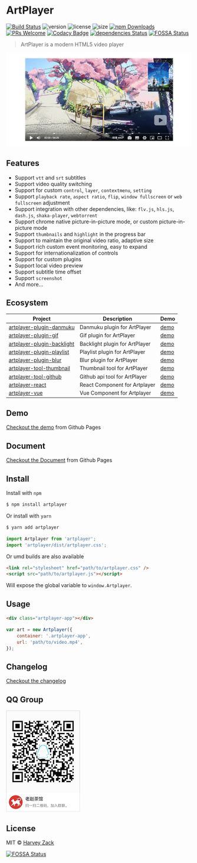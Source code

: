 # ArtPlayer

[![Build Status](https://www.travis-ci.org/zhw2590582/ArtPlayer.svg?branch=master)](https://www.travis-ci.org/zhw2590582/ArtPlayer)
![version](https://badgen.net/npm/v/artplayer)
![license](https://badgen.net/npm/license/artplayer)
![size](https://badgen.net/bundlephobia/minzip/artplayer)
[![npm Downloads](https://img.shields.io/npm/dt/artplayer.svg)](https://www.npmjs.com/package/artplayer)
[![PRs Welcome](https://img.shields.io/badge/PRs-welcome-brightgreen.svg)](http://makeapullrequest.com)
[![Codacy Badge](https://api.codacy.com/project/badge/Grade/354e9953b70a4791a5a46194d587c707)](https://www.codacy.com/app/zhw2590582/ArtPlayer?utm_source=github.com&amp;utm_medium=referral&amp;utm_content=zhw2590582/ArtPlayer&amp;utm_campaign=Badge_Grade)
[![dependencies Status](https://david-dm.org/zhw2590582/artplayer/status.svg)](https://david-dm.org/zhw2590582/artplayer)
[![FOSSA Status](https://app.fossa.io/api/projects/git%2Bgithub.com%2Fzhw2590582%2FArtPlayer.svg?type=shield)](https://app.fossa.io/projects/git%2Bgithub.com%2Fzhw2590582%2FArtPlayer?ref=badge_shield)


> ArtPlayer is a modern HTML5 video player

![Screenshot](./screenshot.png)

## Features

-   Support `vtt` and `srt` subtitles
-   Support video quality switching
-   Support for custom `control`, `layer`, `contextmenu`, `setting`
-   Support `playback rate`, `aspect ratio`, `flip`, `window fullscreen` or `web fullscreen` adjustment
-   Support integration with other dependencies, like: `flv.js`, `hls.js`, `dash.js`, `shaka-player`, `webtorrent`
-   Support chrome native picture-in-picture mode, or custom picture-in-picture mode
-   Support `thumbnails` and `highlight` in the progress bar
-   Support to maintain the original video ratio, adaptive size
-   Support rich custom event monitoring, easy to expand
-   Support for internationalization of controls
-   Support for custom plugins
-   Support local video preview
-   Support subtitle time offset
-   Support `screenshot`
-   And more...

## Ecosystem

| Project                                                                                                               | Description                    | Demo                                                                                                                                                |
| --------------------------------------------------------------------------------------------------------------------- | ------------------------------ | --------------------------------------------------------------------------------------------------------------------------------------------------- |
| [artplayer-plugin-danmuku](https://github.com/zhw2590582/ArtPlayer/tree/master/packages/artplayer-plugin-danmuku)     | Danmuku plugin for ArtPlayer   | [demo](https://artplayer.org/?libs=.%2Funcompiled%2Fartplayer-plugin-danmuku.js&example=danmuku)                                                    |
| [artplayer-plugin-gif](https://github.com/zhw2590582/ArtPlayer/tree/master/packages/artplayer-plugin-gif)             | Gif plugin for ArtPlayer       | [demo](https://artplayer.org/?libs=.%2Funcompiled%2Fartplayer-plugin-gif.js&example=gif)                                                            |
| [artplayer-plugin-backlight](https://github.com/zhw2590582/ArtPlayer/tree/master/packages/artplayer-plugin-backlight) | Backlight plugin for ArtPlayer | [demo](https://artplayer.org/?libs=.%2Funcompiled%2Fartplayer-plugin-backlight.js&example=backlight)                                                |
| [artplayer-plugin-playlist](https://github.com/zhw2590582/ArtPlayer/tree/master/packages/artplayer-plugin-playlist)   | Playlist plugin for ArtPlayer  | [demo](https://artplayer.org/?libs=.%2Funcompiled%2Fartplayer-plugin-playlist.js%0A.%2Funcompiled%2Fartplayer-plugin-playlist.css&example=playlist) |
| [artplayer-plugin-blur](https://github.com/zhw2590582/ArtPlayer/tree/master/packages/artplayer-plugin-blur)           | Blur plugin for ArtPlayer      | [demo](https://artplayer.org/?libs=.%2Funcompiled%2Fartplayer-plugin-blur.js&example=blur)                                                          |
| [artplayer-tool-thumbnail](https://github.com/zhw2590582/ArtPlayer/tree/master/packages/artplayer-tool-thumbnail)     | Thumbnail tool for ArtPlayer   | [demo](https://artplayer.org/?libs=.%2Funcompiled%2Fartplayer-tool-thumbnail.js&example=thumbnail)                                                  |
| [artplayer-tool-github](https://github.com/zhw2590582/ArtPlayer/tree/master/packages/artplayer-tool-github)           | Github api tool for ArtPlayer  | [demo](https://artplayer.org/?libs=.%2Funcompiled%2Fartplayer-tool-github.js%0A.%2Funcompiled%2Fartplayer-plugin-danmuku.js&example=github)         |  |
| [artplayer-react](https://github.com/zhw2590582/ArtPlayer/tree/master/packages/artplayer-react)                       | React Component for Artplayer  | [demo](https://codesandbox.io/s/n74859y9rl)                                                                                                         |
| [artplayer-vue](https://github.com/zhw2590582/ArtPlayer/tree/master/packages/artplayer-vue)                           | Vue Component for Artplayer    | [demo](https://codesandbox.io/s/6z76lm109n)                                                                                                         |

## Demo

[Checkout the demo](https://artplayer.org/) from Github Pages

## Document

[Checkout the Document](https://artplayer.org/document) from Github Pages

## Install

Install with `npm`

```bash
$ npm install artplayer
```

Or install with `yarn`

```bash
$ yarn add artplayer
```

```js
import Artplayer from 'artplayer';
import 'artplayer/dist/artplayer.css';
```

Or umd builds are also available

```html
<link rel="stylesheet" href="path/to/artplayer.css" />
<script src="path/to/artplayer.js"></script>
```

Will expose the global variable to `window.Artplayer`.

## Usage

```html
<div class="artplayer-app"></div>
```

```js
var art = new Artplayer({
    container: '.artplayer-app',
    url: 'path/to/video.mp4',
});
```

## Changelog

[Checkout the changelog](https://github.com/zhw2590582/ArtPlayer/blob/master/changelog.md)

## QQ Group

![QQ Group](./QQgroup.png)

## License

MIT © [Harvey Zack](https://sleepy.im/)


[![FOSSA Status](https://app.fossa.io/api/projects/git%2Bgithub.com%2Fzhw2590582%2FArtPlayer.svg?type=large)](https://app.fossa.io/projects/git%2Bgithub.com%2Fzhw2590582%2FArtPlayer?ref=badge_large)